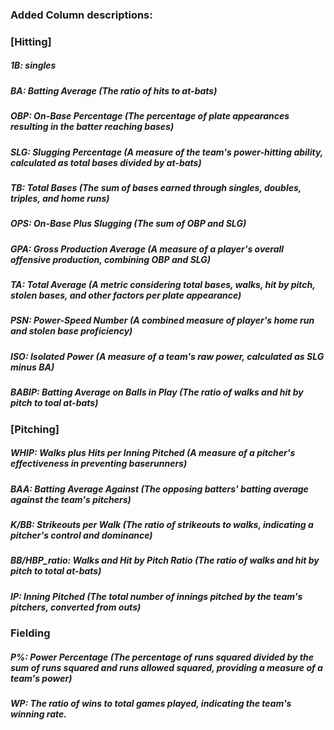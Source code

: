 ### Added Column descriptions: 

### [Hitting]
##### 1B: singles 
##### BA: Batting Average   (The ratio of hits to at-bats)
##### OBP: On-Base Percentage   (The percentage of plate appearances resulting in the batter reaching bases)
##### SLG: Slugging Percentage   (A measure of the team's power-hitting ability, calculated as total bases divided by at-bats)
##### TB: Total Bases   (The sum of bases earned through singles, doubles, triples, and home runs)
##### OPS: On-Base Plus Slugging   (The sum of OBP and SLG)
##### GPA: Gross Production Average   (A measure of a player's overall offensive production, combining OBP and SLG)
##### TA: Total Average   (A metric considering total bases, walks, hit by pitch, stolen bases, and other factors per plate appearance)
##### PSN: Power-Speed Number   (A combined measure of player's home run and stolen base proficiency)
##### ISO: Isolated Power   (A measure of a team's raw power, calculated as SLG minus BA)
##### BABIP: Batting Average on Balls in Play   (The ratio of walks and hit by pitch to toal at-bats)

### [Pitching]
##### WHIP: Walks plus Hits per Inning Pitched   (A measure of a pitcher's effectiveness in preventing baserunners)
##### BAA: Batting Average Against   (The opposing batters' batting average against the team's pitchers)
##### K/BB: Strikeouts per Walk   (The ratio of strikeouts to walks, indicating a pitcher's control and dominance)
##### BB/HBP_ratio: Walks and Hit by Pitch Ratio   (The ratio of walks and hit by pitch to total at-bats)
##### IP: Inning Pitched   (The total number of innings pitched by the team's pitchers, converted from outs)


### Fielding
##### P%: Power Percentage   (The percentage of runs squared divided by the sum of runs squared and runs allowed squared, providing a measure of a team's power)
##### WP: The ratio of wins to total games played, indicating the team's winning rate.
